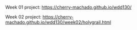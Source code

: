 Week 01 project: https://cherry-machado.github.io/wdd130/

Week 02 project: https://cherry-machado.github.io/wdd130/week02/holygrail.html
